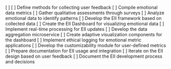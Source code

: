 [ ] [ ] Define methods for collecting user feedback
[ ] Compile emotional data metrics
[ ] Gather qualitative assessments through surveys
[ ] Analyze emotional data to identify patterns
[ ] Develop the EII framework based on collected data
[ ] Create the EII Dashboard for visualizing emotional data
[ ] Implement real-time processing for EII updates
[ ] Develop the data aggregation microservice
[ ] Create adaptive visualization components for the dashboard
[ ] Implement ethical logging for emotional metric applications
[ ] Develop the customizability module for user-defined metrics
[ ] Prepare documentation for EII usage and integration
[ ] Iterate on the EII design based on user feedback
[ ] Document the EII development process and decisions